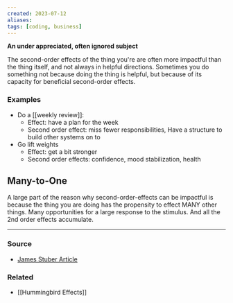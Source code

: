 ```yaml
---
created: 2023-07-12
aliases: 
tags: [coding, business]
---
```

**An under appreciated, often ignored subject**

The second-order effects of the thing you're are often more impactful than the thing itself, and not always in helpful directions. Sometimes you do something not because doing the thing is helpful, but because of its capacity for beneficial second-order effects.
### Examples
- Do a [[weekly review]]:
	- Effect: have a plan for the week
	- Second order effect: miss fewer responsibilities, Have a structure to build other systems on to
- Go lift weights
	- Effect: get a bit stronger
	- Second order effects: confidence, mood stabilization, health

## Many-to-One
A large part of the reason why second-order-effects can be impactful is because the thing you are doing has the propensity to effect MANY other things. Many opportunities for a large response to the stimulus. And all the 2nd order effects accumulate.

---
### Source
- [James Stuber Article](https://www.jamesstuber.com/second-order-effects/)

### Related
- [[Hummingbird Effects]]
